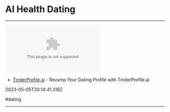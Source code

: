 # AI  Health  Dating

---

![](https://rdl.ink/render/https%3A%2F%2Ftinderprofile.ai)

- [TinderProfile.ai](https://tinderprofile.ai) - Revamp Your Dating Profile with TinderProfile.ai

2023-05-05T20:14:41.316Z

#dating

---

